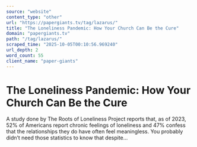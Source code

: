 ```yaml
---
source: "website"
content_type: "other"
url: "https://papergiants.tv/tag/lazarus/"
title: "The Loneliness Pandemic: How Your Church Can Be the Cure"
domain: "papergiants.tv"
path: "/tag/lazarus/"
scraped_time: "2025-10-05T00:10:56.969240"
url_depth: 2
word_count: 55
client_name: "paper-giants"
---
```


# The Loneliness Pandemic: How Your Church Can Be the Cure

A study done by The Roots of Loneliness Project reports that, as of 2023, 52% of Americans report chronic feelings of loneliness and 47% confess that the relationships they do have often feel meaningless. You probably didn’t need those statistics to know that despite...